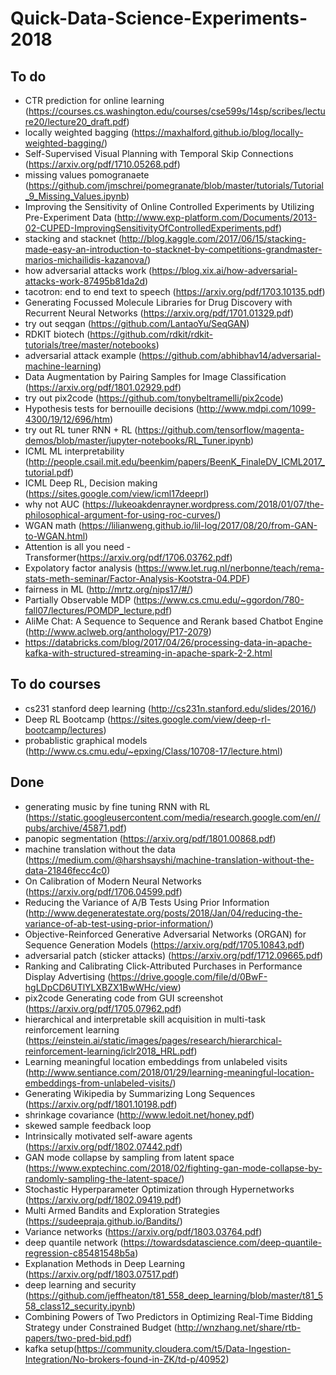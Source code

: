 # Quick-Data-Science-Experiments-2018

## To do
* CTR prediction for online learning (https://courses.cs.washington.edu/courses/cse599s/14sp/scribes/lecture20/lecture20_draft.pdf)
* locally weighted bagging (https://maxhalford.github.io/blog/locally-weighted-bagging/)
* Self-Supervised Visual Planning with Temporal Skip Connections (https://arxiv.org/pdf/1710.05268.pdf)
* missing values pomogranaete (https://github.com/jmschrei/pomegranate/blob/master/tutorials/Tutorial_9_Missing_Values.ipynb)
* Improving the Sensitivity of Online Controlled Experiments by Utilizing Pre-Experiment Data (http://www.exp-platform.com/Documents/2013-02-CUPED-ImprovingSensitivityOfControlledExperiments.pdf)
* stacking and stacknet (http://blog.kaggle.com/2017/06/15/stacking-made-easy-an-introduction-to-stacknet-by-competitions-grandmaster-marios-michailidis-kazanova/)
* how adversarial attacks work (https://blog.xix.ai/how-adversarial-attacks-work-87495b81da2d)
* tacotron: end to end text to speech (https://arxiv.org/pdf/1703.10135.pdf)
* Generating Focussed Molecule Libraries for Drug Discovery with Recurrent Neural Networks (https://arxiv.org/pdf/1701.01329.pdf)
* try out seqgan (https://github.com/LantaoYu/SeqGAN)
* RDKIT biotech (https://github.com/rdkit/rdkit-tutorials/tree/master/notebooks)
* adversarial attack example (https://github.com/abhibhav14/adversarial-machine-learning)
* Data Augmentation by Pairing Samples for Image Classification (https://arxiv.org/pdf/1801.02929.pdf)
* try out pix2code (https://github.com/tonybeltramelli/pix2code)
* Hypothesis tests for bernouille decisions (http://www.mdpi.com/1099-4300/19/12/696/htm)
* try out RL tuner RNN + RL (https://github.com/tensorflow/magenta-demos/blob/master/jupyter-notebooks/RL_Tuner.ipynb)
* ICML ML interpretability (http://people.csail.mit.edu/beenkim/papers/BeenK_FinaleDV_ICML2017_tutorial.pdf)
* ICML Deep RL, Decision making (https://sites.google.com/view/icml17deeprl)
* why not AUC (https://lukeoakdenrayner.wordpress.com/2018/01/07/the-philosophical-argument-for-using-roc-curves/)
* WGAN math (https://lilianweng.github.io/lil-log/2017/08/20/from-GAN-to-WGAN.html)
* Attention is all you need - Transformer(https://arxiv.org/pdf/1706.03762.pdf)
* Expolatory factor analysis (https://www.let.rug.nl/nerbonne/teach/rema-stats-meth-seminar/Factor-Analysis-Kootstra-04.PDF)
* fairness in ML (http://mrtz.org/nips17/#/)
* Partially Observable MDP (https://www.cs.cmu.edu/~ggordon/780-fall07/lectures/POMDP_lecture.pdf)
* AliMe Chat: A Sequence to Sequence and Rerank based Chatbot Engine (http://www.aclweb.org/anthology/P17-2079)
* https://databricks.com/blog/2017/04/26/processing-data-in-apache-kafka-with-structured-streaming-in-apache-spark-2-2.html

## To do courses
* cs231 stanford deep learning (http://cs231n.stanford.edu/slides/2016/)
* Deep RL Bootcamp (https://sites.google.com/view/deep-rl-bootcamp/lectures)
* probablistic graphical models (http://www.cs.cmu.edu/~epxing/Class/10708-17/lecture.html)



## Done
* generating music by fine tuning RNN with RL (https://static.googleusercontent.com/media/research.google.com/en//pubs/archive/45871.pdf)
* panopic segmentation (https://arxiv.org/pdf/1801.00868.pdf)
* machine translation without the data (https://medium.com/@harshsayshi/machine-translation-without-the-data-21846fecc4c0)
* On Calibration of Modern Neural Networks (https://arxiv.org/pdf/1706.04599.pdf)
* Reducing the Variance of A/B Tests Using Prior Information (http://www.degeneratestate.org/posts/2018/Jan/04/reducing-the-variance-of-ab-test-using-prior-information/)
* Objective-Reinforced Generative Adversarial Networks (ORGAN) for Sequence Generation Models (https://arxiv.org/pdf/1705.10843.pdf)
* adversarial patch (sticker attacks) (https://arxiv.org/pdf/1712.09665.pdf)
* Ranking and Calibrating Click-Attributed Purchases in Performance Display Advertising (https://drive.google.com/file/d/0BwF-hgLDpCD6UTlYLXBZX1BwWHc/view)
* pix2code Generating code from GUI screenshot (https://arxiv.org/pdf/1705.07962.pdf)
* hierarchical and interpretable skill acquisition in multi-task reinforcement learning (https://einstein.ai/static/images/pages/research/hierarchical-reinforcement-learning/iclr2018_HRL.pdf)
* Learning meaningful location embeddings from unlabeled visits (http://www.sentiance.com/2018/01/29/learning-meaningful-location-embeddings-from-unlabeled-visits/)
* Generating Wikipedia by Summarizing Long Sequences (https://arxiv.org/pdf/1801.10198.pdf)
* shrinkage covariance (http://www.ledoit.net/honey.pdf)
* skewed sample feedback loop
* Intrinsically motivated self-aware agents (https://arxiv.org/pdf/1802.07442.pdf)
* GAN mode collapse by sampling from latent space (https://www.exptechinc.com/2018/02/fighting-gan-mode-collapse-by-randomly-sampling-the-latent-space/)
* Stochastic Hyperparameter Optimization through Hypernetworks (https://arxiv.org/pdf/1802.09419.pdf)
* Multi Armed Bandits and Exploration Strategies (https://sudeepraja.github.io/Bandits/)
* Variance networks (https://arxiv.org/pdf/1803.03764.pdf)
* deep quantile network (https://towardsdatascience.com/deep-quantile-regression-c85481548b5a)
* Explanation Methods in Deep Learning (https://arxiv.org/pdf/1803.07517.pdf)
* deep learning and security (https://github.com/jeffheaton/t81_558_deep_learning/blob/master/t81_558_class12_security.ipynb)
* Combining Powers of Two Predictors in Optimizing Real-Time Bidding Strategy under Constrained Budget (http://wnzhang.net/share/rtb-papers/two-pred-bid.pdf)
* kafka setup(https://community.cloudera.com/t5/Data-Ingestion-Integration/No-brokers-found-in-ZK/td-p/40952)
